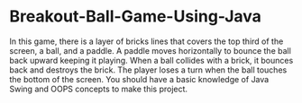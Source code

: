 # Breakout-Ball-Game-Using-Java
 In this game, there is a layer of bricks lines that covers the top third of the screen, a ball, and a paddle. A paddle moves horizontally to bounce the ball back upward keeping it playing. When a ball collides with a brick, it bounces back and destroys the brick. The player loses a turn when the ball touches the bottom of the screen.
You should have a basic knowledge of Java Swing and OOPS concepts to make this project.
